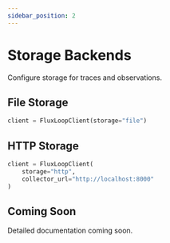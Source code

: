 ```yaml
---
sidebar_position: 2
---
```


# Storage Backends

Configure storage for traces and observations.

## File Storage

```python
client = FluxLoopClient(storage="file")
```

## HTTP Storage

```python
client = FluxLoopClient(
    storage="http",
    collector_url="http://localhost:8000"
)
```

## Coming Soon

Detailed documentation coming soon.

